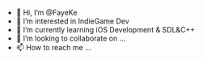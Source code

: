 - 👋 Hi, I’m @FayeKe
- 👀 I’m interested in IndieGame Dev
- 🌱 I’m currently learning iOS Development & SDL&C++
- 💞️ I’m looking to collaborate on ...
- 📫 How to reach me ...

<!---
FayeKe/FayeKe is a ✨ special ✨ repository because its `README.md` (this file) appears on your GitHub profile.
You can click the Preview link to take a look at your changes.
--->
